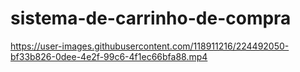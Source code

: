 # sistema-de-carrinho-de-compra

https://user-images.githubusercontent.com/118911216/224492050-bf33b826-0dee-4e2f-99c6-4f1ec66bfa88.mp4


